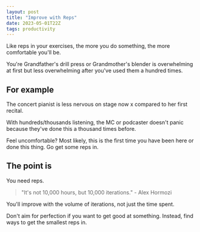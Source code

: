 ```yaml
---
layout: post
title: "Improve with Reps"
date: 2023-05-01T22Z
tags: productivity
---
```


Like reps in your exercises, the more you do something, the more comfortable you'll be.

You're Grandfather's drill press or Grandmother's blender is overwhelming at first but less overwhelming after you've used them a hundred times.

## For example

The concert pianist is less nervous on stage now x compared to her first recital.

With hundreds/thousands listening, the MC or podcaster doesn't panic because they've done this a thousand times before.

Feel uncomfortable? Most likely, this is the first time you have been here or done this thing. Go get some reps in.

## The point is

You need reps.

> "It's not 10,000 hours, but 10,000 iterations." - Alex Hormozi

You'll improve with the volume of iterations, not just the time spent.

Don't aim for perfection if you want to get good at something. Instead, find ways to get the smallest reps in.
